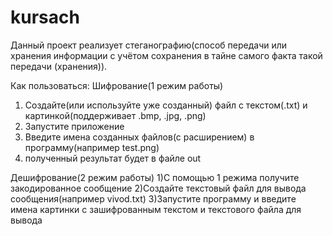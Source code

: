 # kursach
Данный проект реализует стеганографию(способ передачи или хранения информации с учётом сохранения в тайне самого факта такой передачи (хранения)).

Как пользоваться:
Шифрование(1 режим работы)
1) Создайте(или используйте уже созданный) файл с текстом(.txt) и картинкой(поддерживает .bmp, .jpg, .png)
2) Запустите приложение
3) Введите имена созданных файлов(с расширением) в программу(например test.png)
4) полученный результат будет в файле out

Дешифрование(2 режим работы)
1)С помощью 1 режима получите закодированное сообщение
2)Создайте текстовый файл для вывода сообщения(например vivod.txt)
3)Запустите программу и введите имена картинки с зашифрованным текстом и текстового файла для вывода
 
